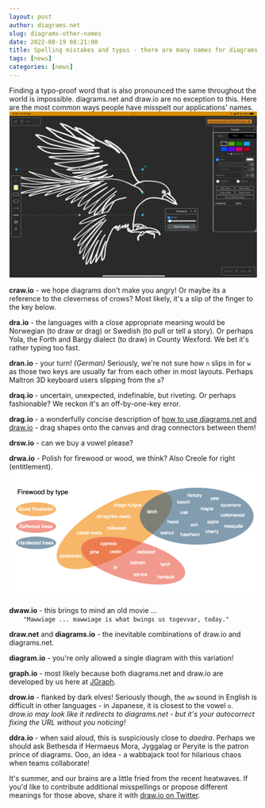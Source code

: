 ```yaml
---
layout: post
author: diagrams.net
slug: diagrams-other-names
date: 2022-08-19 08:21:00
title: Spelling mistakes and typos - there are many names for diagrams.net and draw.io
tags: [news]
categories: [news]
---
```


Finding a typo-proof word that is also pronounced the same throughout the world is impossible. diagrams.net and draw.io are no exception to this. Here are the most common ways people have misspelt our applications' names.
<br /><img src="/assets/img/blog/freehand-crow.png" style="width=100%;max-width:500px;height:auto;" alt="Freehand drawing in diagrams.net on a tablet - click the freehand tool in the toolbar on the left">

**craw.io** - we hope diagrams don't make you angry! Or maybe its a reference to the cleverness of crows? Most likely, it's a slip of the finger to the key below. 

**dra.io** - the languages with a close appropriate meaning would be Norwegian (to draw or drag) or Swedish (to pull or tell a story). Or perhaps Yola, the Forth and Bargy dialect (to draw) in County Wexford. We bet it's rather typing too fast.

**dran.io** - your turn! _(German)_ Seriously, we're not sure how ``n`` slips in for ``w`` as those two keys are usually far from each other in most layouts. Perhaps Maltron 3D keyboard users slipping from the ``a``?

**draq.io** - uncertain, unexpected, indefinable, but riveting. Or perhaps fashionable? We reckon it's an off-by-one-key error.

**drag.io** - a wonderfully concise description of [how to use diagrams.net and draw.io](/doc/getting-started-editor.html) - drag shapes onto the canvas and drag connectors between them!

**drsw.io** - can we buy a vowel please?

**drwa.io** - Polish for firewood or wood, we think? Also Creole for right (entitlement).
<br /><img src="/assets/img/blog/venn-firewood.png" style="width=100%;max-width:500px;height:auto;" alt="Different types of hardwood and softwood trees for firewood, and useful firestarters">


**dwaw.io** - this brings to mind an old movie ... 
<br />``    "Mawwiage ... mawwiage is what bwings us togevvar, today."``

**draw.net** and **diagrams.io** - the inevitable combinations of draw.io and diagrams.net.

**diagram.io** - you're only allowed a single diagram with this variation!

**graph.io** - most likely because both diagrams.net and draw.io are developed by us here at [JGraph](https://github.com/jgraph).

**drow.io** - flanked by dark elves! Seriously though, the ``aw`` sound in English is difficult in other languages - in Japanese, it is closest to the vowel ``o``. 
<br />_drow.io may look like it redirects to diagrams.net - but it's your autocorrect fixing the URL without you noticing!_

**ddra.io** - when said aloud, this is suspiciously close to _daedra_. Perhaps we should ask Bethesda if Hermaeus Mora, Jyggalag or Peryite is the patron prince of diagrams. Ooo, an idea - a wabbajack tool for hilarious chaos when teams collaborate!

It's summer, and our brains are a little fried from the recent heatwaves. If you'd like to contribute additional misspellings or propose different meanings for those above, share it with [draw.io on Twitter](https://twitter.com/drawio).
